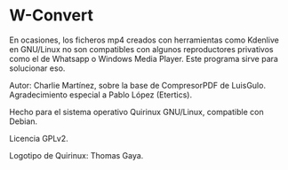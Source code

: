 # W-Convert

En ocasiones, los ficheros mp4 creados con herramientas como Kdenlive en GNU/Linux no son compatibles con algunos reproductores privativos como el de Whatsapp o Windows Media Player. Este programa sirve para solucionar eso.

Autor: Charlie Martínez, sobre la base de CompresorPDF de LuisGulo.
Agradecimiento especial a Pablo López (Etertics). 

Hecho para el sistema operativo Quirinux GNU/Linux, compatible con Debian. 

Licencia GPLv2.

Logotipo de Quirinux: Thomas Gaya. 
